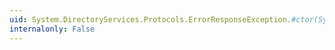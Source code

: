 ```yaml
---
uid: System.DirectoryServices.Protocols.ErrorResponseException.#ctor(System.Runtime.Serialization.SerializationInfo,System.Runtime.Serialization.StreamingContext)
internalonly: False
---
```

